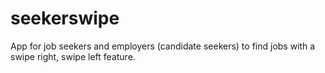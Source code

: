 # seekerswipe
App for job seekers and employers (candidate seekers) to find jobs with a swipe right, swipe left feature.
